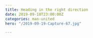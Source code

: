 ```yaml
---
title: Heading in the right direction
date: 2019-09-18T23:00:00Z
categories: man-united
hero: "/2019-09-19-Capture-67.jpg"

---
```

